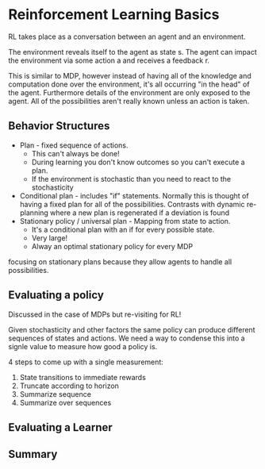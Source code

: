 # Reinforcement Learning Basics

RL takes place as a conversation between an agent and an environment.

The environment reveals itself to the agent as state s. The agent can impact the environment via some action a and receives a feedback r.

This is similar to MDP, however instead of having all of the knowledge and computation done over the environment, it's all occurring "in the head" of the agent. Furthermore details of the environment are only exposed to the agent. All of the possibilities aren't really known unless an action is taken.

## Behavior Structures

- Plan - fixed sequence of actions. 
    - This can't always be done! 
    - During learning you don't know outcomes so you can't execute a plan.
    - If the environment is stochastic than you need to react to the stochasticity
- Conditional plan - includes "if" statements. Normally this is thought of having a fixed plan for all of the possibilities. Contrasts with dynamic re-planning where a new plan is regenerated if a deviation is found 
- Stationary policy / universal plan - Mapping from state to action. 
    - It's a conditional plan with an if for every possible state. 
    - Very large!
    - Alway an optimal stationary policy for every MDP

focusing on stationary plans because they allow agents to handle all possibilities.

## Evaluating a policy

Discussed in the case of MDPs but re-visiting for RL!

Given stochasticity and other factors the same policy can produce different sequences of states and actions. We need a way to condense this into a signle value to measure how good a policy is.

4 steps to come up with a single measurement:

1. State transitions to immediate rewards
2. Truncate according to horizon
3. Summarize sequence
4. Summarize over sequences


## Evaluating a Learner


## Summary